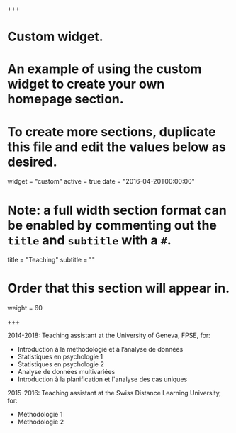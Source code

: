 +++
# Custom widget.
# An example of using the custom widget to create your own homepage section.
# To create more sections, duplicate this file and edit the values below as desired.
widget = "custom"
active = true
date = "2016-04-20T00:00:00"

# Note: a full width section format can be enabled by commenting out the `title` and `subtitle` with a `#`.
title = "Teaching"
subtitle = ""

# Order that this section will appear in.
weight = 60

+++

2014-2018: Teaching assistant at the University of Geneva, FPSE, for:

- Introduction à la méthodologie et à l’analyse de données 
- Statistiques en psychologie 1
- Statistiques en psychologie 2
- Analyse de données multivariées
- Introduction à la planification et l'analyse des cas uniques

2015-2016: Teaching assistant at the Swiss Distance Learning University, for:

- Méthodologie 1
- Méthodologie 2


